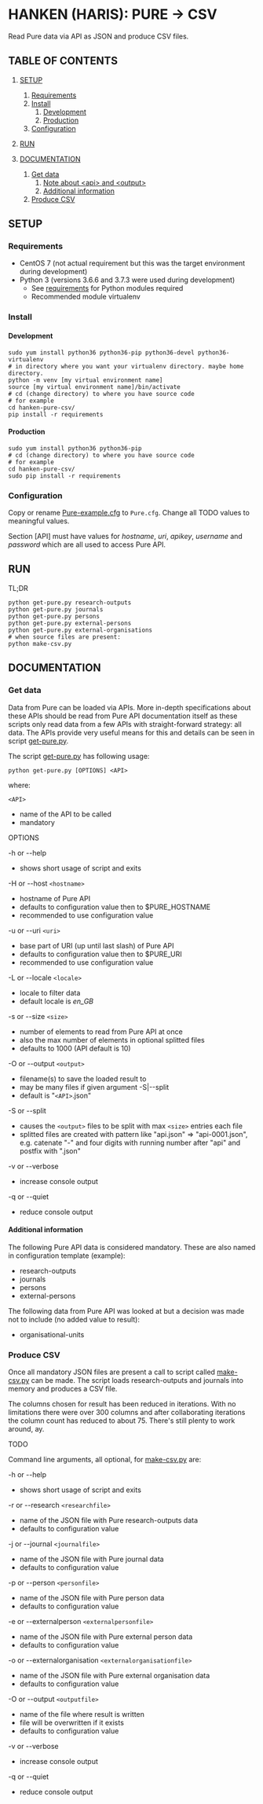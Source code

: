 # HANKEN (HARIS): PURE -> CSV

Read Pure data via API as JSON and produce CSV files.

## TABLE OF CONTENTS

1. [SETUP](#setup)
    1. [Requirements](#requirements)
    2. [Install](#install)
        1. [Development](#development)
        2. [Production](#production)
    3. [Configuration](#configuration)

2. [RUN](#run)

3. [DOCUMENTATION](#documentation)
    1. [Get data](#get-data)
        1. [Note about \<api\> and \<output\>](#note-about-api-and-output)
        2. [Additional information](#additional-information)
    2. [Produce CSV](#produce-csv)

## SETUP

### Requirements

* CentOS 7 (not actual requirement but this was the target environment during development)
* Python 3 (versions 3.6.6 and 3.7.3 were used during development)
    * See [requirements](requirements) for Python modules required
    * Recommended module virtualenv

### Install

#### Development

```shell
sudo yum install python36 python36-pip python36-devel python36-virtualenv
# in directory where you want your virtualenv directory. maybe home directory.
python -m venv [my virtual environment name]
source [my virtual environment name]/bin/activate
# cd (change directory) to where you have source code
# for example
cd hanken-pure-csv/
pip install -r requirements
```

#### Production

```shell
sudo yum install python36 python36-pip
# cd (change directory) to where you have source code
# for example
cd hanken-pure-csv/
sudo pip install -r requirements
```

### Configuration

Copy or rename [Pure-example.cfg](Pure-example.cfg) to `Pure.cfg`. Change all TODO values to meaningful values.

Section [API] must have values for _hostname_, _uri_, _apikey_, _username_ and _password_ which are all used to access Pure API.


## RUN

TL;DR

```shell
python get-pure.py research-outputs
python get-pure.py journals
python get-pure.py persons
python get-pure.py external-persons
python get-pure.py external-organisations
# when source files are present:
python make-csv.py
```

## DOCUMENTATION

### Get data

Data from Pure can be loaded via APIs. More in-depth specifications about these APIs should be read from Pure API documentation itself as these scripts only read data from a few APIs with straight-forward strategy: all data. The APIs provide very useful means for this and details can be seen in script [get-pure.py](get-pure.py).

The script [get-pure.py](get-pure.py) has following usage:

`python get-pure.py [OPTIONS] <API>`

where:

`<API>`

* name of the API to be called
* mandatory

OPTIONS

-h or --help

* shows short usage of script and exits

-H or --host `<hostname>`

* hostname of Pure API
* defaults to configuration value then to $PURE\_HOSTNAME
* recommended to use configuration value

-u or --uri `<uri>`

* base part of URI (up until last slash) of Pure API
* defaults to configuration value then to $PURE\_URI
* recommended to use configuration value

-L or --locale `<locale>`

* locale to filter data
* default locale is _en\_GB_

-s or --size `<size>`

* number of elements to read from Pure API at once
* also the max number of elements in optional splitted files 
* defaults to 1000 (API default is 10)

-O or --output `<output>`

* filename(s) to save the loaded result to
* may be many files if given argument -S|--split
* default is "`<API>`.json"

-S or --split

* causes the `<output>` files to be split with max `<size>` entries each file
* splitted files are created with pattern like "api.json" => "api-0001.json", e.g. catenate "-" and four digits with running number after "api" and postfix with ".json"

-v or --verbose

* increase console output

-q or --quiet

* reduce console output


#### Additional information

The following Pure API data is considered mandatory. These are also named in configuration template (example):

* research-outputs
* journals
* persons
* external-persons

The following data from Pure API was looked at but a decision was made not to include (no added value to result):

* organisational-units


### Produce CSV

Once all mandatory JSON files are present a call to script called [make-csv.py](make-csv.py) can be made. The script loads research-outputs and journals into memory and produces a CSV file.

The columns chosen for result has been reduced in iterations. With no limitations there were over 300 columns and after collaborating iterations the column count has reduced to about 75. There's still plenty to work around, ay.

TODO

Command line arguments, all optional, for [make-csv.py](make-csv.py) are:

-h or --help

* shows short usage of script and exits

-r or --research `<researchfile>`

* name of the JSON file with Pure research-outputs data
* defaults to configuration value

-j or --journal `<journalfile>`

* name of the JSON file with Pure journal data
* defaults to configuration value

-p or --person `<personfile>`

* name of the JSON file with Pure person data
* defaults to configuration value

-e or --externalperson `<externalpersonfile>`

* name of the JSON file with Pure external person data
* defaults to configuration value

-o or --externalorganisation `<externalorganisationfile>`

* name of the JSON file with Pure external organisation data
* defaults to configuration value

-O or --output `<outputfile>`

* name of the file where result is written
* file will be overwritten if it exists
* defaults to configuration value

-v or --verbose

* increase console output

-q or --quiet

* reduce console output

